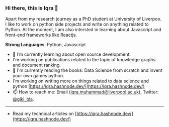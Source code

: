 ### Hi there, this is Iqra 👋

Apart from my research journey as a PhD student at University of Liverpoo. I like to work on python side projects and write on anything related to Python. At the moment, I am also intersted in learning about Javascript and front-end frameworks like Reactjs.

**Strong Languages**: Python, Javascript
  
- 🔭 I’m currently learning about open source development.
- I'm working on publications related to the topic of knowledge graphs and document ranking.
- :book: I'm currently reading the books: Data Science from scratch and invent your own games python.
- I'm working on writing more on things related to data science and python [https://iqra.hashnode.dev/](https://iqra.hashnode.dev/)
- 📫 How to reach me: Email (iqra.muhammad@liverpool.ac.uk), Twitter: [@giki_bla](https://twitter.com/giki_bla).
--------------

- Read my technical articles on [https://iqra.hashnode.dev/](https://iqra.hashnode.dev/)



